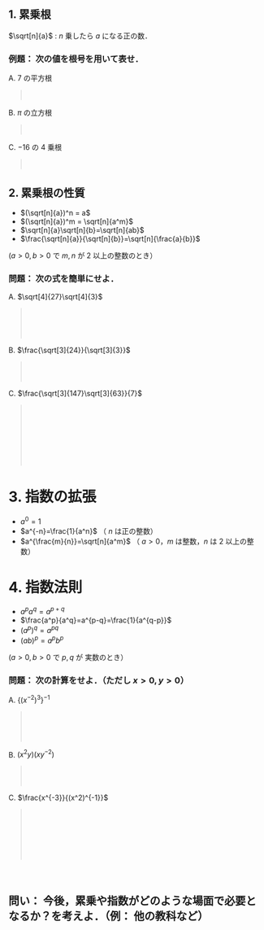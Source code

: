 
<!-- > pandoc FreshTraining.md --mathjax -c ../css/mathjax-pdf.css --include-in-header=in-header.txt --include-before-body=before-body.txt --include-after-body=after-body.txt -s -o FreshTraining.html -->

## 1. 累乗根

$\sqrt[n]{a}$ : $n$ 乗したら $a$ になる正の数．

### 例題： 次の値を根号を用いて表せ．

A. $7$ の平方根

> 　  

B. $\pi$ の立方根

> 　  

C. $-16$ の $4$ 乗根

> 　  

<div style="page-break-before:always"></div>

## 2. 累乗根の性質

- $(\sqrt[n]{a})^n = a$
- $(\sqrt[n]{a})^m = \sqrt[n]{a^m}$
- $\sqrt[n]{a}\sqrt[n]{b}=\sqrt[n]{ab}$
- $\frac{\sqrt[n]{a}}{\sqrt[n]{b}}=\sqrt[n]{\frac{a}{b}}$

($a>0, b>0$ で $m,n$ が $2$ 以上の整数のとき）

### 問題： 次の式を簡単にせよ．

A. $\sqrt[4]{27}\sqrt[4]{3}$

> 　  
> 　  
> 　  

B. $\frac{\sqrt[3]{24}}{\sqrt[3]{3}}$

> 　  
> 　  

C. $\frac{\sqrt[3]{147}\sqrt[3]{63}}{7}$

> 　  
> 　  
> 　  
> 　  
> 　  
> 　  

<div style="page-break-before:always"></div>

# 3. 指数の拡張

- $a^0=1$
- $a^{-n}=\frac{1}{a^n}$ （ $n$ は正の整数）
- $a^{\frac{m}{n}}=\sqrt[n]{a^m}$ （ $a>0$，$m$ は整数，$n$ は $2$ 以上の整数）

# 4. 指数法則

- $a^p a^q = a^{p+q}$
- $\frac{a^p}{a^q}=a^{p-q}=\frac{1}{a^{q-p}}$
- $(a^p)^q=a^{pq}$
- $(ab)^p=a^p b^p$

($a>0, b>0$ で $p,q$ が 実数のとき）

<div style="page-break-before:always"></div>

### 問題： 次の計算をせよ．（ただし $x>0,y>0$）

A. $\{(x^{-2})^3\}^{-1}$

> 　  
> 　  
> 　  

B. $(x^2y)(xy^{-2})$

> 　  
> 　  

C. $\frac{x^{-3}}{(x^2)^{-1}}$

> 　  
> 　  
> 　  
> 　  
> 　  

　  

## 問い： 今後，累乗や指数がどのような場面で必要となるか？を考えよ．（例： 他の教科など）
